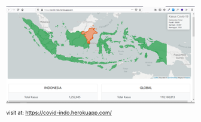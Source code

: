 ![alt text](https://github.com/gresiandra/djangomaps/blob/master/staticfiles/images/maps.png?raw=true)

visit at: https://covid-indo.herokuapp.com/
